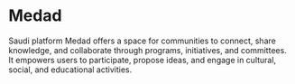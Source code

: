 # Medad
Saudi platform Medad offers a space for communities to connect, share knowledge, and collaborate through programs, initiatives, and committees. It empowers users to participate, propose ideas, and engage in cultural, social, and educational activities.
